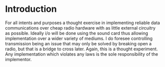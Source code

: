 # Introduction #

For all intents and purposes a thought exercise in implementing reliable data communications over cheap radio hardware with as little external circuitry as possible. Ideally i/o will be done using the sound card thus allowing implementation over a wider variety of mediums. I do foresee controlling transmission being an issue that may only be solved by breaking open a radio, but that is a bridge to cross later. Again, this is a thought experiment. Any implementation which violates any laws is the sole responsibility of the implementor.